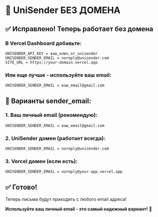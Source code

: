 # 🎯 UniSender БЕЗ ДОМЕНА

## ✅ Исправлено! Теперь работает без домена

### В Vercel Dashboard добавьте:
```
UNISENDER_API_KEY = ваш_ключ_от_unisender
UNISENDER_SENDER_EMAIL = noreply@unisender.com
SITE_URL = https://your-domain.vercel.app
```

### Или еще лучше - используйте ваш email:
```
UNISENDER_SENDER_EMAIL = ваш_email@gmail.com
```

## 🎯 Варианты sender_email:

### 1. **Ваш личный email** (рекомендую):
```
UNISENDER_SENDER_EMAIL = ваш_email@gmail.com
```

### 2. **UniSender домен** (работает всегда):
```
UNISENDER_SENDER_EMAIL = noreply@unisender.com
```

### 3. **Vercel домен** (если есть):
```
UNISENDER_SENDER_EMAIL = noreply@your-app.vercel.app
```

## ✅ Готово!
Теперь письма будут приходить с любого email адреса!

**Используйте ваш личный email - это самый надежный вариант!** 🚀
